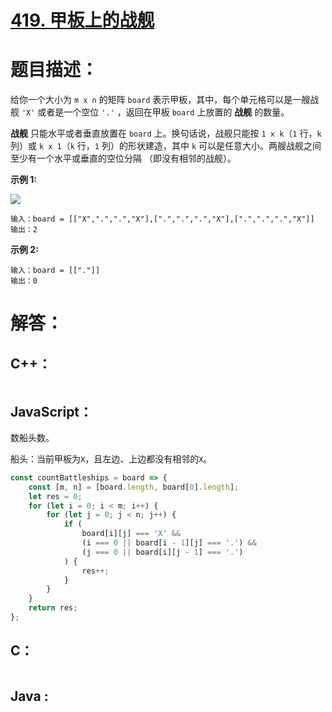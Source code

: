 # [419. 甲板上的战舰](https://leetcode-cn.com/problems/battleships-in-a-board/)

# 题目描述：

给你一个大小为 `m x n` 的矩阵 `board` 表示甲板，其中，每个单元格可以是一艘战舰 `'X'` 或者是一个空位 `'.'` ，返回在甲板 `board` 上放置的 **战舰** 的数量。

**战舰** 只能水平或者垂直放置在 `board` 上。换句话说，战舰只能按 `1 x k`（`1` 行，`k` 列）或 `k x 1`（`k` 行，`1` 列）的形状建造，其中 `k` 可以是任意大小。两艘战舰之间至少有一个水平或垂直的空位分隔 （即没有相邻的战舰）。



**示例 1:**

![](https://assets.leetcode.com/uploads/2021/04/10/battelship-grid.jpg)

```
输入：board = [["X",".",".","X"],[".",".",".","X"],[".",".",".","X"]]
输出：2
```

 **示例 2:**

```
输入：board = [["."]]
输出：0
```



# 解答：

## C++：

```cpp

```

## JavaScript：

数船头数。

船头：当前甲板为`X`，且左边、上边都没有相邻的`X`。

```javascript
const countBattleships = board => {
    const [m, n] = [board.length, board[0].length];
    let res = 0;
    for (let i = 0; i < m; i++) {
        for (let j = 0; j < n; j++) {
            if (
                board[i][j] === 'X' &&
                (i === 0 || board[i - 1][j] === '.') &&
                (j === 0 || board[i][j - 1] === '.')
            ) {
                res++;
            }
        }
    }
    return res;
};
```

## C：

```c

```

## Java :

```java

```
